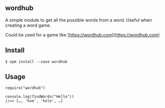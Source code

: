 ## wordhub

A simple module to get all the possible words from a word. Useful when creating a word game.

Could be used for a game like [https://wordhub.com](https://wordhub.com)

## Install

```nodejs
$ npm install --save wordhub
```

## Usage

```nodejs
require("wordhub")

console.log(findWords("Hello"))
//=> […, 'hoe', 'hole', …]
```
